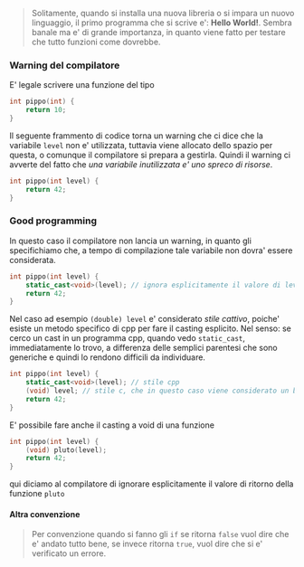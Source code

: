 >Solitamente, quando si installa una nuova libreria o si impara un nuovo linguaggio, il primo programma che si scrive e': **Hello World!**. Sembra banale ma e' di grande importanza, in quanto viene fatto per testare che tutto funzioni come dovrebbe.

### Warning del compilatore
E' legale scrivere una funzione del tipo
```cpp
int pippo(int) {
	return 10;
}
```

Il seguente frammento di codice torna un warning che ci dice che la variabile `level` non e' utilizzata, tuttavia viene allocato dello spazio per questa, o comunque il compilatore si prepara a gestirla. Quindi il warning ci avverte del fatto che *una variabile inutilizzata e' uno spreco di risorse*.
```cpp
int pippo(int level) {
	return 42;
}
```

### Good programming
In questo caso il compilatore non lancia un warning, in quanto gli specifichiamo che, a tempo di compilazione tale variabile non dovra' essere considerata.
```cpp
int pippo(int level) {
	static_cast<void>(level); // ignora esplicitamente il valore di level
	return 42;
}
```

Nel caso ad esempio `(double) level` e' considerato *stile cattivo*, poiche' esiste un metodo specifico di cpp per fare il casting esplicito. 
Nel senso: se cerco un cast in un programma cpp, quando vedo `static_cast`, immediatamente lo trovo, a differenza delle semplici parentesi che sono generiche e quindi lo rendono difficili da individuare.
```cpp
int pippo(int level) {
	static_cast<void>(level); // stile cpp
	(void) level; // stile c, che in questo caso viene considerato un buon stile
	return 42;
}
```

E' possibile fare anche il casting a void di una funzione
```cpp
int pippo(int level) {
	(void) pluto(level);
	return 42;
}
```
qui diciamo al compilatore di ignorare esplicitamente il valore di ritorno della funzione `pluto`

#### Altra convenzione
>Per convenzione quando si fanno gli `if` se ritorna `false` vuol dire che e' andato tutto bene, se invece ritorna `true`, vuol dire che si e' verificato un errore.



